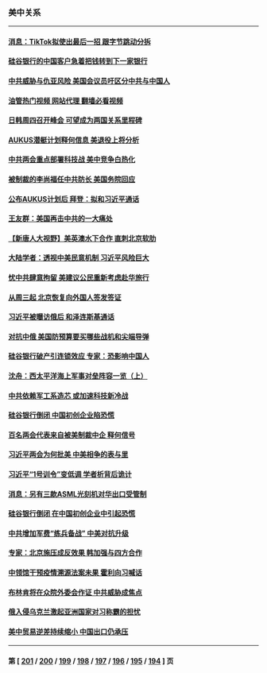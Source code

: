 ### 美中关系
---
#### [消息：TikTok拟使出最后一招 跟字节跳动分拆](../../pages/nf1412576/n13950303.md?03150845) 
#### [硅谷银行的中国客户急着把钱转到下一家银行](../../pages/nf1412576/n13950236.md?03150845) 
#### [中共威胁与仇亚风险 美国会议员吁区分中共与中国人](../../pages/nf1412576/n13950237.md?03150845) 
#### [油管热门视频 网站代理 翻墙必看视频](http://138.2.39.72:81/youtube.html?epic-marker?03150845)
#### [日韩周四召开峰会 可望成为两国关系里程碑](../../pages/nf1412576/n13949952.md?03150845) 
#### [AUKUS潜艇计划释何信息 美退役上将分析](../../pages/nf1412576/n13949885.md?03150845) 
#### [中共两会重点部署科技战 美中竞争白热化](../../pages/nf1412576/n13949668.md?03150845) 
#### [被制裁的李尚福任中共防长 美国务院回应](../../pages/nf1412576/n13949796.md?03150845) 
#### [公布AUKUS计划后 拜登：拟和习近平通话](../../pages/nf1412576/n13949736.md?03150845) 
#### [王友群：美国再击中共的一大痛处](../../pages/nf1412576/n13949694.md?03150845) 
#### [【新唐人大视野】美英澳水下合作 直刺北京软肋](../../pages/nf1412576/n13949693.md?03150845) 
#### [大陆学者：透视中美民意机制 习近平风险巨大](../../pages/nf1412576/n13949648.md?03150845) 
#### [忧中共肆意拘留 美建议公民重新考虑赴华旅行](../../pages/nf1412576/n13949646.md?03150845) 
#### [从周三起 北京恢复向外国人签发签证](../../pages/nf1412576/n13949649.md?03150845) 
#### [习近平被曝访俄后 和泽连斯基通话](../../pages/nf1412576/n13949628.md?03150845) 
#### [对抗中俄 美国防预算要买哪些战机和尖端导弹](../../pages/nf1412576/n13949620.md?03150845) 
#### [硅谷银行破产引连锁效应 专家：恐影响中国人](../../pages/nf1412576/n13949071.md?03150845) 
#### [沈舟：西太平洋海上军事对垒阵容一览（上）](../../pages/nf1412576/n13948876.md?03150845) 
#### [中共依赖军工系造芯 或加速科技新冷战](../../pages/nf1412576/n13948479.md?03150845) 
#### [硅谷银行倒闭 中国初创企业陷恐慌](../../pages/nf1412576/n13948671.md?03150845) 
#### [百名两会代表来自被美制裁中企 释何信号](../../pages/nf1412576/n13948306.md?03150845) 
#### [习近平两会为何批美 中美相争的表与里](../../pages/nf1412576/n13947734.md?03150845) 
#### [习近平“1号训令”变低调 学者析背后诡计](../../pages/nf1412576/n13947527.md?03150845) 
#### [消息：另有三款ASML光刻机对华出口受管制](../../pages/nf1412576/n13948123.md?03150845) 
#### [硅谷银行倒闭 在中国初创企业中引起恐慌](../../pages/nf1412576/n13948100.md?03150845) 
#### [中共增加军费“练兵备战” 中美对抗升级](../../pages/nf1412576/n13948101.md?03150845) 
#### [专家：北京施压成反效果 韩加强与四方合作](../../pages/nf1412576/n13947914.md?03150845) 
#### [中领馆干预疫情溯源法案未果 霍利向习喊话](../../pages/nf1412576/n13947745.md?03150845) 
#### [布林肯将在众院外委会作证 中共威胁成焦点](../../pages/nf1412576/n13947681.md?03150845) 
#### [俄入侵乌克兰激起亚洲国家对习称霸的担忧](../../pages/nf1412576/n13947585.md?03150845) 
#### [美中贸易逆差持续缩小 中国出口仍承压](../../pages/nf1412576/n13947555.md?03150845) 

---
#### 第 [ [201](./201.md?03150845) / [200](./200.md?03150845) / [199](./199.md?03150845) / [198](./198.md?03150845) / [197](./197.md?03150845) / [196](./196.md?03150845) / [195](./195.md?03150845) / [194](./194.md?03150845) ] 页
